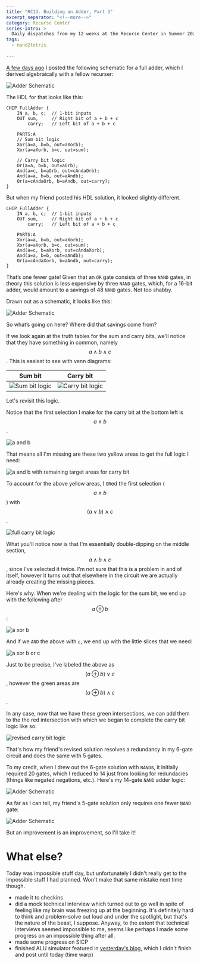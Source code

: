 ```yaml
---
title: "RC13. Building an Adder, Part 3"
excerpt_separator: "<!--more-->"
category: Recurse Center
series-intro: >
  Daily dispatches from my 12 weeks at the Recurse Center in Summer 2023
tags:
  - nand2tetris
  
---
```


[A few days ago](https://www.datadoodad.com/recurse%20center/RC10/) I posted the following schematic for a full adder, which I derived algebraically with a fellow recurser:

![Adder Schematic](/assets/images/RC10_adder-schematic.jpg)

The HDL for that looks like this:

```
CHIP FullAdder {
    IN a, b, c;  // 1-bit inputs
    OUT sum,     // Right bit of a + b + c
        carry;   // Left bit of a + b + c

    PARTS:A
    // Sum bit logic
    Xor(a=a, b=b, out=aXorb);
    Xor(a=aXorb, b=c, out=sum);

    // Carry bit logic
    Or(a=a, b=b, out=aOrb);
    And(a=c, b=aOrb, out=cAndaOrb);
    And(a=a, b=b, out=aAndb);
    Or(a=cAndaOrb, b=aAndb, out=carry);
}
```

But when my friend posted his HDL solution, it looked slightly different. 

```
CHIP FullAdder {
    IN a, b, c;  // 1-bit inputs
    OUT sum,     // Right bit of a + b + c
        carry;   // Left bit of a + b + c

    PARTS:A
    Xor(a=a, b=b, out=aXorb);
    Xor(a=aXorb, b=c, out=sum);
    And(a=c, b=aXorb, out=cAndaXorb);
    And(a=a, b=b, out=aAndb);
    Or(a=cAndaXorb, b=aAndb, out=carry);
}
```

That’s one fewer gate! Given that an `OR` gate consists of three `NAND` gates, in theory this solution is less expensive by three `NAND` gates, which, for a 16-bit adder, would amount to a savings of 48 `NAND` gates. Not too shabby.

Drawn out as a schematic, it looks like this:

![Adder Schematic](/assets/images/RC13_adder-schematic-simple.jpg)

So what’s going on here? Where did that savings come from?

If we look again at the truth tables for the sum and carry bits, we'll notice that they have something in common, namely $$ a \land b \land c $$. This is easiest to see with venn diagrams:

Sum bit| Carry bit
--- | ---
![Sum bit logic](/assets/images/RC10_sum-bit.png) | ![Carry bit logic](/assets/images/RC10_carry-bit.png)

Let's revisit this logic.

Notice that the first selection I make for the carry bit at the bottom left is $$ a \land b $$.

![a and b](/assets/images/RC13_adder_1.png)

That means all I'm missing are these two yellow areas to get the full logic I need:

![a and b with remaining target areas for carry bit](/assets/images/RC13_adder_2.png)

To account for the above yellow areas, I `OR`ed the first selection ($$ a \land b $$) with $$ (a \lor b) \land c $$.

![full carry bit logic](/assets/images/RC13_adder_3.png)

What you'll notice now is that I'm essentially double-dipping on the middle section, $$ a \land b \land c $$, since I've selected it twice. I'm not sure that this is a problem in and of itself, however it turns out that elsewhere in the circuit we are actually already creating the missing pieces.

Here's why. When we're dealing with the logic for the sum bit, we end up with the following after $$ a \oplus b $$:

![a xor b](/assets/images/RC13_adder_4.png)

And if we `AND` the above with `c`, we end up with the little slices that we need:

![a xor b or c](/assets/images/RC13_adder_5.png)

Just to be precise, I've labeled the above as $$ (a \oplus b) \lor c $$, however the green areas are $$ (a \oplus b) \land c $$.

In any case, now that we have these green intersections, we can add them to the the red intersection with which we began to complete the carry bit logic like so:

![revised carry bit logic](/assets/images/RC13_adder_6.png)

That's how my friend's revised solution resolves a redundancy in my 6-gate circuit and does the same with 5 gates.

To my credit, when I drew out the 6-gate solution with `NAND`s, it initially required 20 gates, which I reduced to 14 just from looking for redundacies (things like negated negations, etc.). Here's my 14-gate `NAND` adder logic:

![Adder Schematic](/assets/images/RC13_adder-schematic-nand-corrected.jpg)

As far as I can tell, my friend's 5-gate solution only requires one fewer `NAND` gate:

![Adder Schematic](/assets/images/RC13_adder-schematic-nand-improved.jpg)

But an improvement is an improvement, so I'll take it!

# What else?

Today was impossible stuff day, but unfortunately I didn't really get to the impossible stuff I had planned. Won't make that same mistake next time though.

- made it to checkins
- did a mock technical interview which turned out to go well in spite of feeling like my brain was freezing up at the beginning. It's definitely hard to think and problem-solve out loud and under the spotlight, but that's the nature of the beast, I suppose. Anyway, to the extent that technical interviews seemed impossible to me, seems like perhaps I made some progress on an impossible thing after all.
- made some progress on SICP
- finished ALU simulator featured in [yesterday's blog](https://www.datadoodad.com/recurse%20center/RC12/), which I didn't finish and post until today (time warp)
